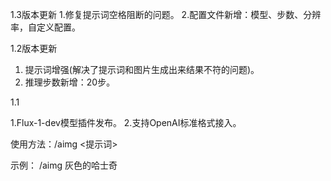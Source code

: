 1.3版本更新
1.修复提示词空格阻断的问题。
2.配置文件新增：模型、步数、分辨率，自定义配置。



1.2版本更新
1. 提示词增强(解决了提示词和图片生成出来结果不符的问题)。
2. 推理步数新增：20步。



1.1


1.Flux-1-dev模型插件发布。
2.支持OpenAI标准格式接入。


使用方法：/aimg <提示词>

示例： /aimg 灰色的哈士奇
